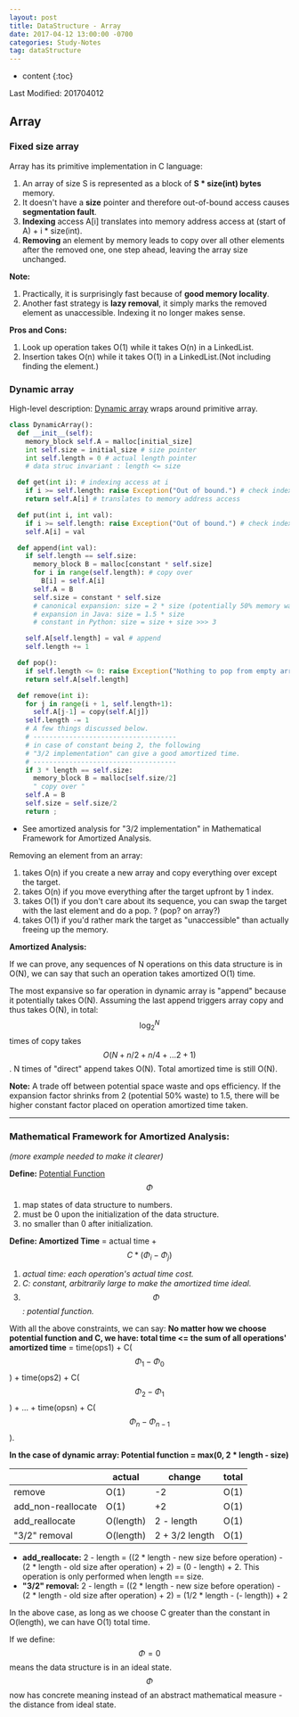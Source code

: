 ```yaml
---
layout: post
title: DataStructure - Array
date: 2017-04-12 13:00:00 -0700
categories: Study-Notes
tag: dataStructure
---
```

* content
{:toc}




Last Modified: 201704012


## Array

### Fixed size array

Array has its primitive implementation in C language:   
1. An array of size S is represented as a block of __S * size(int) bytes__ memory.
2. It doesn't have a __size__ pointer and therefore out-of-bound access causes __segmentation fault__.
3. __Indexing__ access A[i] translates into memory address access at (start of A) + i * size(int).
4. __Removing__ an element by memory leads to copy over all other elements after the removed one, one step ahead, leaving the array size unchanged.


__Note:__
1. Practically, it is surprisingly fast because of __good memory locality__.  
2. Another fast strategy is __lazy removal__, it simply marks the removed element as unaccessible. Indexing it no longer makes sense.

__Pros and Cons:__
1. Look up operation takes O(1) while it takes O(n) in a LinkedList.
2. Insertion takes O(n) while it takes O(1) in a LinkedList.(Not including finding the element.)


### Dynamic array

High-level description: [Dynamic array](https://en.wikipedia.org/wiki/Dynamic_array) wraps around primitive array.  


``` python
class DynamicArray():
  def __init__(self):
    memory_block self.A = malloc[initial_size]
    int self.size = initial_size # size pointer
    int self.length = 0 # actual length pointer
    # data struc invariant : length <= size

  def get(int i): # indexing access at i
    if i >= self.length: raise Exception("Out of bound.") # check index within bound
    return self.A[i] # translates to memory address access

  def put(int i, int val):
    if i >= self.length: raise Exception("Out of bound.") # check index within bound
    self.A[i] = val

  def append(int val):
    if self.length == self.size:
      memory_block B = malloc[constant * self.size]
      for i in range(self.length): # copy over
        B[i] = self.A[i]
      self.A = B
      self.size = constant * self.size
      # canonical expansion: size = 2 * size (potentially 50% memory waste)
      # expansion in Java: size = 1.5 * size
      # constant in Python: size = size + size >>> 3

    self.A[self.length] = val # append
    self.length += 1

  def pop():
    if self.length <= 0: raise Exception("Nothing to pop from empty array.")
    return self.A[self.length]

  def remove(int i):
    for j in range(i + 1, self.length+1):
      self.A[j-1] = copy(self.A[j])
    self.length -= 1
    # A few things discussed below.
    # ------------------------------------
    # in case of constant being 2, the following
    # "3/2 implementation" can give a good amortized time.
    # ------------------------------------
    if 3 * length == self.size:
      memory_block B = malloc[self.size/2]
      " copy over "
    self.A = B
    self.size = self.size/2
    return ;
```

* See amortized analysis for "3/2 implementation" in Mathematical Framework for Amortized Analysis.  

Removing an element from an array:  
1. takes O(n) if you create a new array and copy everything over except the target.  
2. takes O(n) if you move everything after the target upfront by 1 index.
3. takes O(1) if you don't care about its sequence, you can swap the target with the last element and do a pop. ? (pop? on array?)
4. takes O(1) if you'd rather mark the target as "unaccessible" than actually freeing up the memory.


__Amortized Analysis:__

If we can prove, any sequences of N operations on this data structure is in O(N), we can say that such an operation takes amortized O(1) time.  

The most expansive so far operation in dynamic array is "append" because it potentially takes O(N). Assuming the last append triggers array copy and thus takes O(N), in total: $$ \log_{2}^{N} $$ times of copy takes $$ O(N + n/2 + n/4 + ... 2 + 1) $$. N times of "direct" append takes O(N). Total amortized time is still O(N).


__Note:__
A trade off between potential space waste and ops efficiency. If the expansion factor shrinks from 2 (potential 50% waste) to 1.5, there will be higher constant factor placed on operation amortized time taken.

---

### __Mathematical Framework for Amortized Analysis:__
_(more example needed to make it clearer)_

__Define:__ [Potential Function](https://en.wikipedia.org/wiki/Potential_method)  $$ \Phi $$
1. map states of data structure to numbers.
2. must be 0 upon the initialization of the data structure.
3. no smaller than 0 after initialization.



__Define: Amortized Time__ = actual time + $$ C * (\Phi_{i} - \Phi_{j}) $$

1. _actual time: each operation's actual time cost._
2. _C: constant, arbitrarily large to make the amortized time ideal._
3. $$ \Phi $$ _: potential function._

With all the above constraints, we can say: __No matter how we choose potential function and C, we have: total time <= the sum of all operations' amortized time__ = time(ops1) + C($$ \Phi_1 - \Phi_0 $$) + time(ops2) + C($$ \Phi_2 - \Phi_1 $$) + ... + time(opsn) + C($$ \Phi_n - \Phi_{n-1} $$).

__In the case of dynamic array: Potential function = max(0, 2 * length - size)__  

|                    | actual    | change        | total
|--------------------|-----------|---------------|------
| remove             | O(1)      | -2            | O(1)
| add_non-reallocate | O(1)      | +2            | O(1)
| add_reallocate     | O(length) | 2 - length    | O(1)
| "3/2" removal      | O(length) | 2 + 3/2 length| O(1)

* __add_reallocate:__ 2 - length = ((2 * length - new size before operation) - (2 * length - old size after operation) + 2) = (0 - length) + 2. This operation is only performed when length == size.
* __"3/2" removal:__ 2 - length = ((2 * length - new size before operation) - (2 * length - old size after operation) + 2) = (1/2 * length - (- length)) + 2

In the above case, as long as we choose C greater than the constant in O(length), we can have O(1) total time.  

If we define: $$ \Phi = 0 $$ means the data structure is in an ideal state. $$ \Phi $$ now has concrete meaning instead of an abstract mathematical measure - the distance from ideal state.
